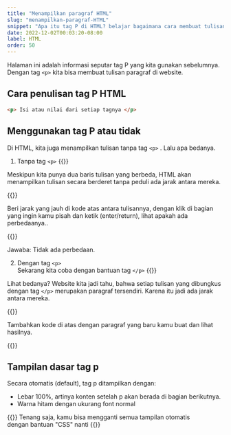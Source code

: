 ```yaml
---
title: "Menampilkan paragraf HTML"
slug: "menampilkan-paragraf-HTML"
snippet: "Apa itu tag P di HTML? belajar bagaimana cara membuat tulisan paragraf di HTML."
date: 2022-12-02T00:03:20-08:00
label: HTML
order: 50
---
```


Halaman ini adalah informasi seputar tag P yang kita gunakan sebelumnya.  
Dengan tag `<p>` kita bisa membuat tulisan paragraf di website.


## Cara penulisan tag P HTML
```html
<p> Isi atau nilai dari setiap tagnya </p>
```

## Menggunakan tag P atau tidak
Di HTML, kita juga menampilkan tulisan tanpa tag `<p>` . Lalu apa bedanya. 

1. Tanpa tag `<p>`
{{<codepen src="WNyYQyz">}}

Meskipun kita punya dua baris tulisan yang berbeda, HTML akan menampilkan tulisan secara berderet tanpa peduli ada jarak antara mereka. 

{{<alert class="try">}}
<p> Beri jarak yang jauh di kode atas antara tulisannya, dengan klik di bagian yang ingin kamu pisah dan ketik (enter/return), lihat apakah ada perbedaanya..</p>
{{</alert>}}

Jawaba: Tidak ada perbedaan.

2. Dengan tag `<p>`  
Sekarang kita coba dengan bantuan tag `</p>`
{{<codepen src="KKerdxB">}}

Lihat bedanya? Website kita jadi tahu, bahwa setiap tulisan yang dibungkus dengan tag `</p>` merupakan paragraf tersendiri. Karena itu jadi ada jarak antara mereka.

{{<alert class="try">}}

<p> Tambahkan kode di atas dengan paragraf yang baru kamu buat dan lihat hasilnya.</p>
{{</alert>}}

## Tampilan dasar tag p
Secara otomatis (default), tag p ditampilkan dengan: 
- Lebar 100%, artinya konten setelah p akan berada di bagian berikutnya.
- Warna hitam dengan ukurang font normal

{{<alert class="info">}}
Tenang saja, kamu bisa mengganti semua tampilan otomatis <br> dengan bantuan "CSS" nanti
{{</alert>}}